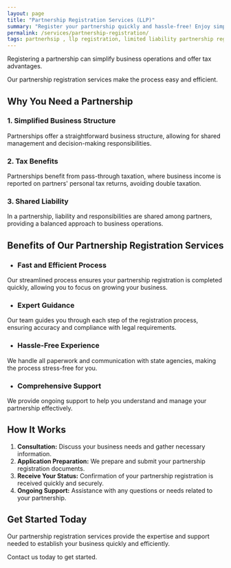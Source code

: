 ```yaml
---
layout: page
title: "Partnership Registration Services (LLP)"
summary: "Register your partnership quickly and hassle-free! Enjoy simplified operations, tax benefits, and shared liability."
permalink: /services/partnership-registration/
tags: partnerhsip , llp registration, limited liability partnership registrtion services,
---
```


Registering a partnership can simplify business operations and offer tax advantages. 

Our partnership registration services make the process easy and efficient.

## Why You Need a Partnership

### 1. Simplified Business Structure
Partnerships offer a straightforward business structure, allowing for shared management and decision-making responsibilities.

### 2. Tax Benefits
Partnerships benefit from pass-through taxation, where business income is reported on partners' personal tax returns, avoiding double taxation.

### 3. Shared Liability
In a partnership, liability and responsibilities are shared among partners, providing a balanced approach to business operations.

## Benefits of Our Partnership Registration Services

- ### Fast and Efficient Process
Our streamlined process ensures your partnership registration is completed quickly, allowing you to focus on growing your business.

- ### Expert Guidance
Our team guides you through each step of the registration process, ensuring accuracy and compliance with legal requirements.

- ### Hassle-Free Experience
We handle all paperwork and communication with state agencies, making the process stress-free for you.

- ### Comprehensive Support
We provide ongoing support to help you understand and manage your partnership effectively.

## How It Works
1. **Consultation:** Discuss your business needs and gather necessary information.
2. **Application Preparation:** We prepare and submit your partnership registration documents.
3. **Receive Your Status:** Confirmation of your partnership registration is received quickly and securely.
4. **Ongoing Support:** Assistance with any questions or needs related to your partnership.

## Get Started Today

Our partnership registration services provide the expertise and support needed to establish your business quickly and efficiently. 

Contact us today to get started.

